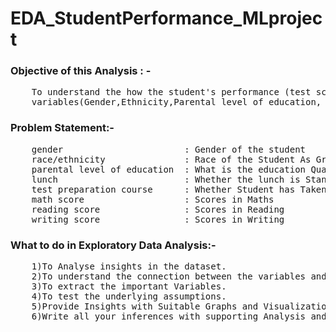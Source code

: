 # EDA_StudentPerformance_MLproject
<h3>Objective of this Analysis : -</h3>
<pre>
    To understand the how the student's performance (test scores) is affected by the other 
    variables(Gender,Ethnicity,Parental level of education, Lunch, Test preparation course)
</pre>

<h3>Problem Statement:-</h3>
<pre>
    gender                       : Gender of the student
    race/ethnicity               : Race of the Student As Group A/B/C
    parental level of education  : What is the education Qualification of Students Parent
    lunch                        : Whether the lunch is Standard type/Free lunch or Some discounted lunch
    test preparation course      : Whether Student has Taken or not and Completed
    math score                   : Scores in Maths
    reading score                : Scores in Reading
    writing score                : Scores in Writing
</pre>

<h3>What to do in  Exploratory Data Analysis:-</h3>
<pre>
    1)To Analyse insights in the dataset.
    2)To understand the connection between the variables and to uncover the underlying structure
    3)To extract the important Variables.
    4)To test the underlying assumptions.
    5)Provide Insights with Suitable Graphs and Visualizations.
    6)Write all your inferences with supporting Analysis and Visualizations.
 </pre>
